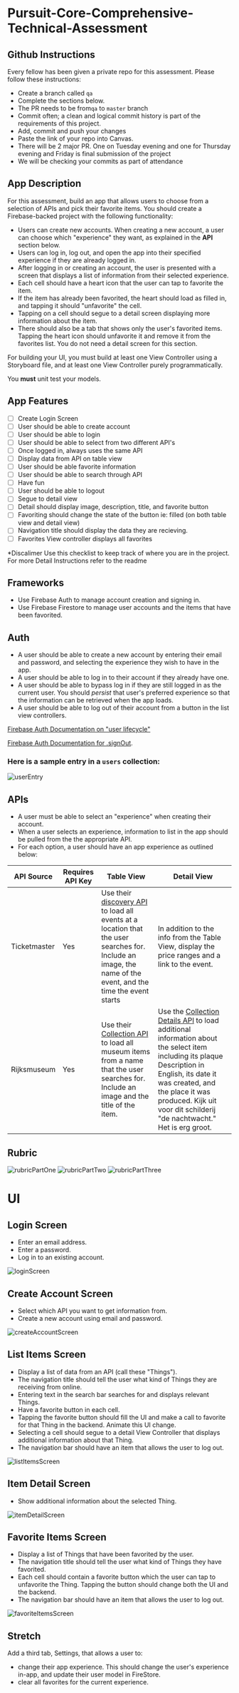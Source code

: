 # Pursuit-Core-Comprehensive-Technical-Assessment


## Github Instructions

Every fellow has been given a private repo for this assessment. Please follow these instructions:
- Create a branch called `qa`
- Complete the sections below.
- The PR needs to be from`qa` to `master` branch 
- Commit often; a clean and logical commit history is part of the requirements of this project.
- Add, commit and push your changes
- Paste the link of your repo into Canvas.
- There will be 2 major PR. One on Tuesday evening and one for Thursday evening and Friday is final submission of the project
- We will be checking your commits as part of attendance  


## App Description

For this assessment, build an app that allows users to choose from a selection of APIs and pick their favorite items. You should create a Firebase-backed project with the following functionality:

- Users can create new accounts. When creating a new account, a user can choose which "experience" they want, as explained in the **API** section below.
- Users can log in, log out, and open the app into their specified experience if they are already logged in.
- After logging in or creating an account, the user is presented with a screen that displays a list of information from their selected experience.
- Each cell should have a heart icon that the user can tap to favorite the item.
- If the item has already been favorited, the heart should load as filled in, and tapping it should "unfavorite" the cell.
- Tapping on a cell should segue to a detail screen displaying more information about the item.
- There should also be a tab that shows only the user's favorited items.  Tapping the heart icon should unfavorite it and remove it from the favorites list. You do not need a detail screen for this section.

For building your UI, you must build at least one View Controller using a Storyboard file, and at least one View Controller purely programmatically.

You **must** unit test your models.

## App Features 

- [ ] Create Login Screen
- [ ] User should be able to create account
- [ ] User should be able to login
- [ ] User should be able to select from two different API's
- [ ] Once logged in, always uses the same API
- [ ] Display data from API on table view
- [ ] User should be able favorite information
- [ ] User should be able to search through API
- [ ] Have fun
- [ ] User should be able to logout
- [ ] Segue to detail view
- [ ] Detail should display image, description, title, and favorite button
- [ ] Favoriting should change the state of the button ie: filled (on both table view and detail view)
- [ ] Navigation title should display the data they are recieving.
- [ ] Favorites View controller displays all favorites

*Discalimer Use this checklist to keep track of where you are in the project. For more Detail Instructions refer to the readme 

## Frameworks

- Use Firebase Auth to manage account creation and signing in.
- Use Firebase Firestore to manage user accounts and the items that have been favorited.


## Auth

- A user should be able to create a new account by entering their email and password, and selecting the experience they wish to have in the app.
- A user should be able to log in to their account if they already have one.
- A user should be able to bypass log in if they are still logged in as the current user. You should *persist* that user's preferred experience so that the information can be retrieved when the app loads.
- A user should be able to log out of their account from a button in the list view controllers.

[Firebase Auth Documentation on "user lifecycle"](https://firebase.google.com/docs/auth/users#the_user_lifecycle)

[Firebase Auth Documentation for .signOut](https://firebase.google.com/docs/reference/ios/firebaseauth/api/reference/Classes/FIRAuth#-signout:).


### Here is a sample entry in a `users` collection:

![userEntry](./images/firestoreUserCollection.png)

## APIs

- A user must be able to select an "experience" when creating their account.
- When a user selects an experience, information to list in the app should be pulled from the the appropriate API.
- For each option, a user should have an app experience as outlined below:

| API Source | Requires API Key | Table View | Detail View |
|---|---|---|---|
| Ticketmaster | Yes | Use their [discovery API](https://developer.ticketmaster.com/products-and-docs/apis/discovery-api/v2/) to load all events at a location that the user searches for.  Include an image, the name of the event, and the time the event starts | In addition to the info from the Table View, display the price ranges and a link to the event.
| Rijksmuseum | Yes | Use their [Collection API](https://data.rijksmuseum.nl/object-metadata/api/) to load all museum items from a name that the user searches for.  Include an image and the title of the item. | Use the [Collection Details API](https://data.rijksmuseum.nl/object-metadata/api/) to load additional information about the select item including its plaque Description in English, its date it was created, and the place it was produced. Kijk uit voor dit schilderij "de nachtwacht." Het is erg groot.


## Rubric

![rubricPartOne](./images/rubricPartOne.png)
![rubricPartTwo](./images/rubricPartTwo.png)
![rubricPartThree](./images/rubricPartThree.png)

# UI


## Login Screen

- Enter an email address.
- Enter a password.
- Log in to an existing account.

![loginScreen](./images/loginScreen.png)


## Create Account Screen

- Select which API you want to get information from.
- Create a new account using email and password.

![createAccountScreen](./images/createAccountScreen.png)


## List Items Screen

- Display a list of data from an API (call these "Things").
- The navigation title should tell the user what kind of Things they are receiving from online.
- Entering text in the search bar searches for and displays relevant Things.
- Have a favorite button in each cell.
- Tapping the favorite button should fill the UI and make a call to favorite for that Thing in the backend. Animate this UI change.
- Selecting a cell should segue to a detail View Controller that displays additional information about that Thing.
- The navigation bar should have an item that allows the user to log out.

![listItemsScreen](./images/listItemsWithLogoutScreen.png)


## Item Detail Screen

- Show additional information about the selected Thing.

![itemDetailScreen](./images/itemDetailScreen.png)


## Favorite Items Screen

- Display a list of Things that have been favorited by the user.  
- The navigation title should tell the user what kind of Things they have favorited.
- Each cell should contain a favorite button which the user can tap to unfavorite the Thing. Tapping the button should change both the UI and the backend.
- The navigation bar should have an item that allows the user to log out.

![favoriteItemsScreen](./images/favoriteItemsScreenWithLogout.png)


## Stretch

Add a third tab, Settings, that allows a user to:
- change their app experience. This should change the user's experience in-app, and update their user model in FireStore.
- clear all favorites for the current experience.
